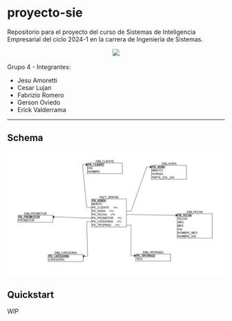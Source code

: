 # proyecto-sie

Repositorio para el proyecto del curso de Sistemas de Inteligencia Empresarial del ciclo 2024-1 en la carrera de Ingeniería de Sistemas.
<p align="center">
  <img src="https://www.ulima.edu.pe/sites/default/files/styles/600x300/public/news/img/escudo_600x300-01_1.jpg?itok=0_61sHmS"/>
</p>

Grupo 4 - Integrantes:
- Jesu Amoretti
- Cesar Lujan
- Fabrizio Romero
- Gerson Oviedo
- Erick Valderrama
<!-- - Frank Tapia Aquino o7 -->

---

## Schema
![](./schema.png)

## Quickstart
WIP